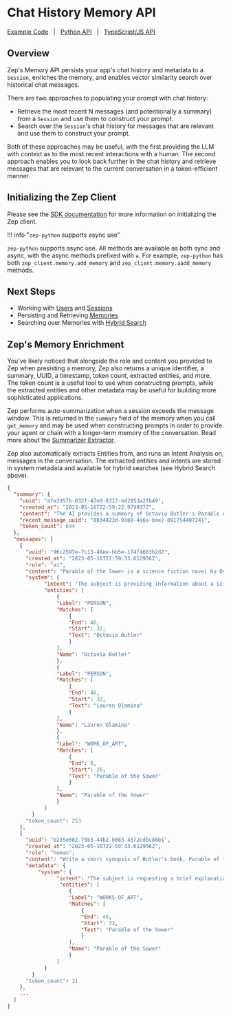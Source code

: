 # Chat History Memory API

[Example Code](../examples.md) &nbsp; | &nbsp; [Python API](https://getzep.github.io/zep-python/) &nbsp; | &nbsp; [TypeScript/JS API](https://getzep.github.io/zep-js/)


## Overview

Zep's Memory API persists your app's chat history and metadata to a `Session`, enriches the memory, and enables vector similarity search over historical chat messages. 

There are two approaches to populating your prompt with chat history:

- Retrieve the most recent N messages (and potentionally a summary) from a `Session` and use them to construct your prompt.
- Search over the `Session`'s chat history for messages that are relevant and use them to construct your prompt.

Both of these approaches may be useful, with the first providing the LLM with context as to the most recent interactions with a human. The second approach enables you to look back further in the chat history and retrieve messages that are relevant to the current conversation in a token-efficient manner.


## Initializing the Zep Client

Please see the [SDK documentation](index.md) for more information on initializing the Zep client.

!!! info "`zep-python` supports async use"

  `zep-python` supports async use. All methods are available as both sync and async, with the async methods
  prefixed with `a`. For example, `zep-python` has both `zep_client.memory.add_memory` 
  and `zep_client.memory.aadd_memory` methods.

## Next Steps

- Working with [Users](users.md) and [Sessions](sessions.md)
- Persisting and Retrieving [Memories](memories.md)
- Searching over Memories with [Hybrid Search](search.md)


## Zep's Memory Enrichment

You've likely noticed that alongside the role and content you provided to Zep when presisting a memory, Zep also returns a unique identifier, a summary, UUID, a timestamp, token count, extracted entities, and more. The token count is a useful tool to use when constructing prompts, while the extracted entities and other metadata may be useful for building more sophisticated applications.

Zep performs auto-summarization when a session exceeds the message window. This is returned in the `summary` field of the memory when you call `get_memory` and may be used when constructing prompts in order to provide your agent or chain with a longer-term memory of the conversation. Read more about the [Summarizer Extractor](../extractors.md).

Zep also automatically extracts Entities from, and runs an Intent Analysis on, messages in the conversation. The extracted entities and intents are stored in system metadata and available for hybrid searches (see Hybrid Search above).

```json title="Output:"
{
  "summary": {
    "uuid": "afe3957b-032f-47e0-8317-ed2953a2fb49",
    "created_at": "2023-05-16T22:59:22.979937Z",
    "content": "The AI provides a summary of Octavia Butler's Parable of the Sower, detailing the story of Lauren Olamina in a dystopian future. When the human asks for recommendations for other women sci-fi writers, the AI suggests Ursula K. Le Guin and Joanna Russ. The human follows up by asking about Butler's awards, and the AI lists the Hugo Award, Nebula Award, and MacArthur Fellowship. They also discuss Butler's contemporaries, the FX adaptation of Kindred, and Butler's background as an American science fiction author.",
    "recent_message_uuid": "8834423d-9388-4a6a-bee2-091754407241",
    "token_count": 644
  },
  "messages": [
    {
      "uuid": "96c2597e-7c13-48ee-bb5e-1f4f4663b2d2",
      "created_at": "2023-05-16T22:59:33.612956Z",
      "role": "ai",
      "content": "Parable of the Sower is a science fiction novel by Octavia Butler, published in 1993. It follows the story of Lauren Olamina, a young woman living in a dystopian future where society has collapsed due to environmental disasters, poverty, and violence.",
      "system": {
            "intent": "The subject is providing information about a science fiction novel called \"Parable of the Sower\" by Octavia Butler, including a brief summary of its plot and setting.",
            "entities": [
                {
                "Label": "PERSON",
                "Matches": [
                    {
                    "End": 46,
                    "Start": 32,
                    "Text": "Octavia Butler"
                    }
                ],
                "Name": "Octavia Butler"
                },
                {
                "Label": "PERSON",
                "Matches": [
                    {
                    "End": 46,
                    "Start": 32,
                    "Text": "Lauren Olamina"
                    }
                ],
                "Name": "Lauren Olamina"
                },
                {
                "Label": "WORK_OF_ART",
                "Matches": [
                    {
                    "End": 0,
                    "Start": 20,
                    "Text": "Parable of the Sower"
                    }
                ],
                "Name": "Parable of the Sower"
                }
            ]
        }
      "token_count": 253
    },
    {
      "uuid": "b235e682-75b3-44b2-b083-4572cdbc86b1",
      "created_at": "2023-05-16T22:59:33.612956Z",
      "role": "human",
      "content": "Write a short synopsis of Butler's book, Parable of the Sower. What is it about?",
      "metadata": {
          "system": {
                "intent": "The subject is requesting a brief explanation or summary of Octavia Butler's book, \"Parable of the Sower.\"",
                 "entities": [
                    {
                    "Label": "WORKS_OF_ART",
                    "Matches": [
                        {
                        "End": 46,
                        "Start": 32,
                        "Text": "Parable of the Sower"
                        }
                    ],
                    "Name": "Parable of the Sower"
                    }
                ]
            }
        }
      "token_count": 21
    },
    ...
  ]
}
```


